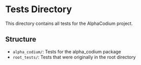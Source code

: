 # Tests Directory

This directory contains all tests for the AlphaCodium project.

## Structure

- `alpha_codium/`: Tests for the alpha_codium package
- `root_tests/`: Tests that were originally in the root directory